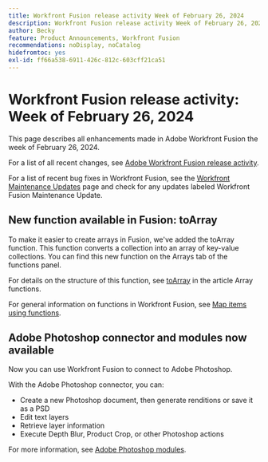 ```yaml
---
title: Workfront Fusion release activity Week of February 26, 2024
description: Workfront Fusion release activity Week of February 26, 2024
author: Becky
feature: Product Announcements, Workfront Fusion
recommendations: noDisplay, noCatalog
hidefromtoc: yes
exl-id: ff66a538-6911-426c-812c-603cff21ca51
---
```

# Workfront Fusion release activity: Week of February 26, 2024

This page describes all enhancements made in Adobe Workfront Fusion the week of February 26, 2024.

For a list of all recent changes, see [Adobe Workfront Fusion release activity](/help/workfront-fusion/fusion-product-releases/fusion-release-activity.md).

For a list of recent bug fixes in Workfront Fusion, see the [Workfront Maintenance Updates](https://experienceleague.adobe.com/docs/workfront-known-issues/releases/current-updates.html) page and check for any updates labeled Workfront Fusion Maintenance Update.

## New function available in Fusion: toArray

To make it easier to create arrays in Fusion, we've added the toArray function. This function converts a collection into an array of key-value collections. You can find this new function on the Arrays tab of the functions panel.

For details on the structure of this function, see [toArray](/help/workfront-fusion/references/mapping-panel/functions/array-functions.md#toarray) in the article Array functions.

For general information on functions in Workfront Fusion, see [Map items using functions](/help/workfront-fusion/create-scenarios/map-data/map-using-functions.md).

## Adobe Photoshop connector and modules now available

Now you can use Workfront Fusion to connect to Adobe Photoshop.

With the Adobe Photoshop connector, you can:

* Create a new Photoshop document, then generate renditions or save it as a PSD
* Edit text layers
* Retrieve layer information
* Execute Depth Blur, Product Crop, or other Photoshop actions

For more information, see [Adobe Photoshop modules](/help/workfront-fusion/references/apps-and-modules/adobe-connectors/adobe-photoshop-modules.md).
